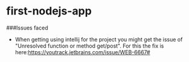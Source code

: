 # first-nodejs-app

###Issues faced
- When getting using intellij for the project you might get the issue of "Unresolved function or method get/post". For this the fix is here:https://youtrack.jetbrains.com/issue/WEB-6667# 
